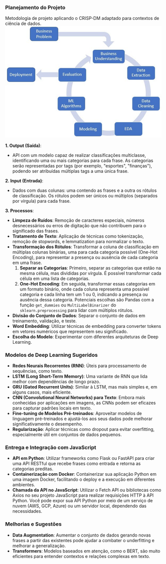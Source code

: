 ### Planejamento do Projeto

Metodologia de projeto aplicando o CRISP-DM adaptado para contextos de ciência de dados. 
![crisp-ds](crips_ds.jpg)


**1. Output (Saída)**:
- API com um modelo capaz de realizar classificações multiclasse, identificando uma ou mais categorias para cada frase. As categorias serão representadas por tags (por exemplo, "esportes", "finanças"), podendo ser atribuídas múltiplas tags a uma única frase.

**2. Input (Entrada)**:
- Dados com duas colunas: uma contendo as frases e a outra os rótulos de classificação. Os rótulos podem ser únicos ou múltiplos (separados por vírgula) para cada frase.

**3. Processos**:
- **Limpeza de Ruídos**: Remoção de caracteres especiais, números desnecessários ou erros de digitação que não contribuem para o significado das frases.
- **Tratamento de Texto**: Aplicação de técnicas como tokenização, remoção de stopwords, e lemmatization para normalizar o texto.
- **Transformação dos Rótulos**: Transformar a coluna de classificação em múltiplas colunas binárias, uma para cada categoria possível (One-Hot Encoding), para representar a presença ou ausência de cada categoria em uma frase.
    1. **Separar as Categorias**: Primeiro, separar as categorias que estão na mesma célula, mas divididas por vírgula. É possível transformar cada célula em uma lista de categorias.
    2. **One-Hot Encoding**: Em seguida, transformar essas categorias em um formato binário, onde cada coluna representa uma possível categoria e cada linha tem um 1 ou 0, indicando a presença ou ausência dessa categoria. Potenciais escolhas são Pandas com a função `get_dummies` ou `MultiLabelBinarizer` do `sklearn.preprocessing` para lidar com múltiplos rótulos.
- **Divisão do Conjunto de Dados**: Separar o conjunto de dados em treinamento, validação, e teste.
- **Word Embedding**: Utilizar técnicas de embedding para converter tokens em vetores numéricos que representem seu significado.
- **Escolha do Modelo**: Experimentar com diferentes arquiteturas de Deep Learning.

### Modelos de Deep Learning Sugeridos

- **Redes Neurais Recorrentes (RNN)**: Úteis para processamento de sequências, como texto.
- **LSTM (Long Short-Term Memory)**: Uma variante de RNN que lida melhor com dependências de longo prazo.
- **GRU (Gated Recurrent Units)**: Similar à LSTM, mas mais simples e, em alguns casos, mais eficiente.
- **CNN (Convolutional Neural Networks) para Texto**: Embora mais conhecidas por aplicações em imagens, as CNNs podem ser eficazes para capturar padrões locais em texto.
- **Fine-tuning de Modelos Pré-treinados**: Aproveitar modelos de linguagem pré-treinados e ajustá-los aos seus dados pode melhorar significativamente o desempenho.
- **Regularização**: Aplicar técnicas como dropout para evitar overfitting, especialmente útil em conjuntos de dados pequenos.

### Entrega e Integração com JavaScript

- **API em Python**: Utilizar frameworks como Flask ou FastAPI para criar uma API RESTful que recebe frases como entrada e retorna as categorias preditas.
- **Containerização com Docker**: Containerizar sua aplicação Python em uma imagem Docker, facilitando o deploy e a execução em diferentes ambientes.
- **Chamada da API no JavaScript**: Utilizar o Fetch API ou bibliotecas como Axios no seu projeto JavaScript para realizar requisições HTTP à API Python. Você pode expor sua API Python por meio de um serviço de nuvem (AWS, GCP, Azure) ou um servidor local, dependendo das necessidades.

### Melhorias e Sugestões

- **Data Augmentation**: Aumentar o conjunto de dados gerando novas frases a partir das existentes pode ajudar a combater o underfitting e melhorar a generalização.
- **Transformers**: Modelos baseados em atenção, como o BERT, são muito eficientes para entender contextos e relações complexas em texto.
